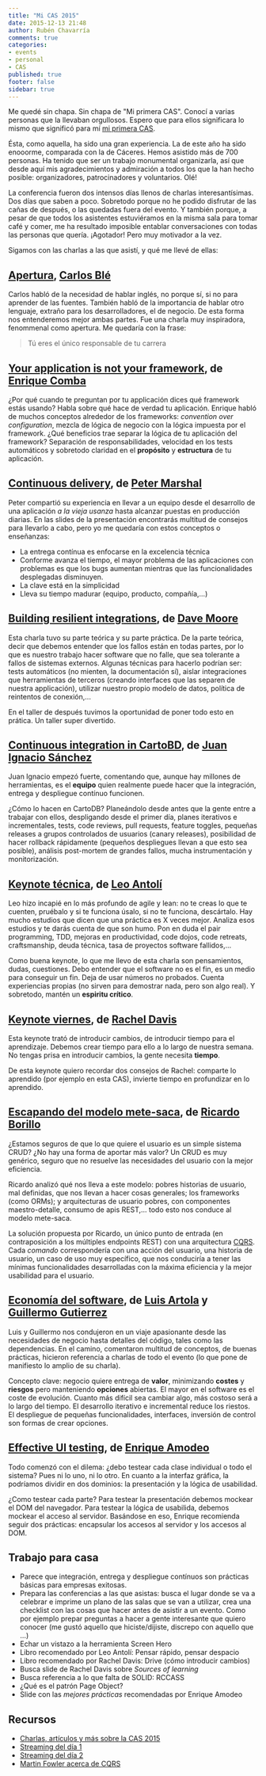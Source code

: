 ```yaml
---
title: "Mi CAS 2015"
date: 2015-12-13 21:48
author: Rubén Chavarría
comments: true
categories: 
- events
- personal
- CAS
published: true
footer: false
sidebar: true
---
```


Me quedé sin chapa. Sin chapa de "Mi primera CAS". Conocí a varias personas que
la llevaban orgullosos. Espero que para ellos significara lo mismo que
significó para mí [mi primera CAS](/blog/2012/11/08/mi-experiencia-en-la-cas2012/).

Ésta, como aquella, ha sido una gran experiencia. La de este año ha sido
enooorme, comparada con la de Cáceres. Hemos asistido más de 700 personas. Ha
tenido que ser un trabajo monumental organizarla, así que desde aquí mis
agradecimientos y admiración a todos los que la han hecho posible:
organizadores, patrocinadores y voluntarios. Olé!

<!-- more -->

La conferencia fueron dos intensos días llenos de charlas interesantísimas. Dos
días que saben a poco. Sobretodo porque no he podido disfrutar de las cañas de
después, o las quedadas fuera del evento. Y también porque, a pesar de que
todos los asistentes estuviéramos en la misma sala para tomar café y comer, me
ha resultado imposible entablar conversaciones con todas las personas que
quería. ¡Agotador! Pero muy motivador a la vez.

Sigamos con las charlas a las que asistí, y qué me llevé de ellas:

## [Apertura], [Carlos Blé]

Carlos habló de la necesidad de hablar inglés, no porque sí, si no para
aprender de las fuentes. También habló de la importancia de hablar otro
lenguaje, extraño para los desarrolladores, el de negocio. De esta forma nos
entenderemos mejor ambas partes. Fue una charla muy inspiradora, fenommenal
como apertura. Me quedaría con la frase:

> Tú eres el único responsable de tu carrera

## [Your application is not your framework], de [Enrique Comba]

¿Por qué cuando te preguntan por tu applicación dices qué framework estás
usando? Habla sobre qué hace de verdad tu aplicación. Enrique habló de muchos
conceptos alrededor de los frameworks: *convention over configuration*, mezcla
de lógica de negocio con la lógica impuesta por el framework. ¿Qué beneficios
trae separar la lógica de tu aplicación del framework? Separación de
responsabilidades, velocidad en los tests automáticos y sobretodo claridad en
el **propósito** y **estructura** de tu aplicación.

## [Continuous delivery], de [Peter Marshal]

Peter compartió su experiencia en llevar a un equipo desde el desarrollo de una
aplicación *a la vieja usanza* hasta alcanzar puestas en producción diarias. En
las slides de la presentación encontrarás multitud de consejos para llevarlo a
cabo, pero yo me quedaría con estos conceptos o enseñanzas:

- La entrega contínua es enfocarse en la excelencia técnica
- Conforme avanza el tiempo, el mayor problema de las aplicaciones con
  problemas es que los bugs aumentan mientras que las funcionalidades
desplegadas disminuyen.
- La clave está en la simplicidad
- Lleva su tiempo madurar (equipo, producto, compañía,...)

## [Building resilient integrations], de [Dave Moore]

Esta charla tuvo su parte teórica y su parte práctica. De la parte teórica,
decir que debemos entender que los fallos están en todas partes, por lo que es
nuestro trabajo hacer software que no falle, que sea tolerante a fallos de
sistemas externos. Algunas técnicas para hacerlo podrían ser: tests automáticos
(no mienten, la documentación sí), aislar integraciones que herramientas de
terceros (creando interfaces que las separen de nuestra applicación), utilizar
nuestro propio modelo de datos, política de reintentos de conexión,...

En el taller de después tuvimos la oportunidad de poner todo esto en prática.
Un taller super divertido.

## [Continuous integration in CartoBD], de [Juan Ignacio Sánchez]

Juan Ignacio empezó fuerte, comentando que, aunque hay millones de
herramientas, es el **equipo** quien realmente puede hacer que la integración,
entrega y despliegue contínuo funcionen.

¿Cómo lo hacen en CartoDB? Planeándolo desde antes que la gente entre a
trabajar con ellos, despligando desde el primer día, planes iterativos e
incrementales, tests, code reviews, pull requests, feature toggles, pequeñas
releases a grupos controlados de usuarios (canary releases), posibilidad de
hacer rollback rápidamente (pequeños despliegues llevan a que esto sea
posible), análisis post-mortem de grandes fallos, mucha instrumentación y
monitorización.

## [Keynote técnica], de [Leo Antolí]

Leo hizo incapié en lo más profundo de agile y lean: no te creas lo que te
cuenten, pruébalo y si te funciona úsalo, si no te funciona, descártalo. Hay
mucho estudios que dicen que una práctica es X veces mejor. Analiza esos
estudios y te darás cuenta de que son humo. Pon en duda el pair programming,
TDD, mejoras en productividad, code dojos, code retreats, craftsmanship, deuda
técnica, tasa de proyectos software fallidos,...

Como buena keynote, lo que me llevo de esta charla son pensamientos, dudas,
cuestiones. Debo entender que el software no es el fin, es un medio para
conseguir un fin. Deja de usar números no probados. Cuenta experiencias propias
(no sirven para demostrar nada, pero son algo real). Y sobretodo, mantén un
**espiritu crítico**.

## [Keynote viernes], de [Rachel Davis]

Esta keynote trató de introducir cambios, de introducir tiempo para el
aprendizaje. Debemos crear tiempo para ello a lo largo de nuestra semana. No
tengas prisa en introducir cambios, la gente necesita **tiempo**. 

De esta keynote quiero recordar dos consejos de Rachel: comparte lo aprendido
(por ejemplo en esta CAS), invierte tiempo en profundizar en lo aprendido.

## [Escapando del modelo mete-saca], de [Ricardo Borillo]

¿Estamos seguros de que lo que quiere el usuario es un simple sistema CRUD? ¿No
hay una forma de aportar más valor? Un CRUD es muy genérico, seguro que no
resuelve las necesidades del usuario con la mejor eficiencia.

Ricardo analizó qué nos lleva a este modelo: pobres historias de usuario, mal
definidas, que nos llevan a hacer cosas generales; los frameworks (como ORMs);
y arquitecturas de usuario pobres, con componentes maestro-detalle, consumo de
apis REST,... todo esto nos conduce al modelo mete-saca.

La solución propuesta por Ricardo, un único punto de entrada (en contraposición
a los múltiples endpoints REST) con una arquitectura [CQRS]. Cada *comando*
correspondería con una acción del usuario, una historia de usuario, un caso de
uso muy específico, que nos conduciría a tener las mínimas funcionalidades
desarrolladas con la máxima eficiencia y la mejor usabilidad para el usuario.

## [Economía del software], de [Luis Artola] y [Guillermo Gutierrez]

Luis y Guillermo nos condujeron en un viaje apasionante desde las necesidades
de negocio hasta detalles del código, tales como las dependencias. En el
camino, comentaron multitud de conceptos, de buenas prácticas, hicieron
referencia a charlas de todo el evento (lo que pone de manifiesto lo amplio de
su charla).

Concepto clave: negocio quiere entrega de **valor**, minimizando **costes** y
**riesgos** pero manteniendo **opciones** abiertas. El mayor en el software es
el coste de evolución. Cuanto más difícil sea cambiar algo, más costoso será a
lo largo del tiempo. El desarrollo iterativo e incremental reduce los riestos.
El despliegue de pequeñas funcionalidades, interfaces, inversión de control son
formas de crear opciones.

## [Effective UI testing], de [Enrique Amodeo]

Todo comenzó con el dilema: ¿debo testear cada clase individual o todo el
sistema? Pues ni lo uno, ni lo otro. En cuanto a la interfaz gráfica, la
podríamos dividir en dos dominios: la presentación y la lógica de usabilidad. 

¿Como testear cada parte? Para testear la presentación debemos mockear el DOM
del navegador. Para testear la lógica de usabilida, debemos mockear el acceso
al servidor. Basándose en eso, Enrique recomienda seguir dos prácticas:
encapsular los accesos al servidor y los accesos al DOM. 

## Trabajo para casa

- Parece que integración, entrega y despliegue contínuos son prácticas básicas para empresas exitosas.
- Prepara las conferencias a las que asistas: busca el lugar donde se va a
  celebrar e imprime un plano de las salas que se van a utilizar, crea una
checklist con las cosas que hacer antes de asistir a un evento. Como por
ejemplo prepar preguntas a hacer a gente interesante que quiero conocer (me
gustó aquello que hiciste/dijiste, discrepo con aquello que ...)
- Echar un vistazo a la herramienta Screen Hero
- Libro recomendado por Leo Antolí: Pensar rápido, pensar despacio
- Libro recomendado por Rachel Davis: Drive (cómo introducir cambios)
- Busca slide de Rachel Davis sobre *Sources of learning*
- Busca referencia a lo que falta de SOLID: RCCASS
- ¿Qué es el patrón Page Object?
- Slide con las *mejores prácticas* recomendadas por Enrique Amodeo

## Recursos

- [Charlas, artículos y más sobre la CAS 2015]
- [Streaming del día 1]
- [Streaming del día 2]
- [Martin Fowler acerca de CQRS]

[Apertura]: http://www.slideshare.net/carlosble/cas2015-opening-improving-the-software
[Carlos Blé]: https://twitter.com/carlosble
[Your application is not your framework]: https://www.youtube.com/watch?v=C6Sy0v19RAc&t=2h14m00s
[Enrique Comba]: https://twitter.com/ecomba
[Continuous delivery]: http://www.slideshare.net/PeterMarshall10/pete-marshall-casmadrid2015-continuous-delivery-in-legacy-environments
[Peter Marshal]: https://twitter.com/petemar5hall
[Building resilient integrations]: http://cas2015.agile-spain.org/charlas/
[Dave Moore]: https://twitter.com/cuvuligio
[Continuous integration in CartoBD]: http://es.slideshare.net/juanignaciosl/continuous-integration-at-cartodb
[Juan Ignacio Sánchez]: https://twitter.com/juanignaciosl
[Keynote técnica]: http://www.slideshare.net/lantoli/believe-it-or-not-keynote-cas-2015-55802209
[Leo Antolí]: https://twitter.com/lantoli
[Keynote viernes]: https://www.youtube.com/watch?v=_CcO9upHiDU&t=9m20s
[Rachel Davis]: https://twitter.com/rachelcdavies
[Escapando del modelo mete-saca]: https://medium.com/@borillo/el-modelo-de-desarrollo-mete-saca-be17304ad1df#.b0vwf7ben
[Ricardo Borillo]: https://twitter.com/borillo
[Economía del software]: http://www.slideshare.net/programania/software-economics-tradeoffs-of-decoupled-softwre
[Luis Artola]: https://twitter.com/artolamola
[Guillermo Gutierrez]: https://twitter.com/ggalmazor
[Effective UI testing]: http://eamodeorubio.github.io/effective-ui-bdd-with-js/short.html#/
[Enrique Amodeo]: https://twitter.com/eamodeorubio
[CQRS]: https://en.wikipedia.org/wiki/Command%E2%80%93query_separation#Command_Query_Responsibility_Segregation
[Charlas, artículos y más sobre la CAS 2015]: https://gist.github.com/nhpatt/89f90a27042e4fd1db7b
[Streaming del día 1]: https://www.youtube.com/watch?v=C6Sy0v19RAc
[Streaming del día 2]: https://www.youtube.com/watch?v=_CcO9upHiDU
[Martin Fowler acerca de CQRS]: http://martinfowler.com/bliki/CQRS.html
